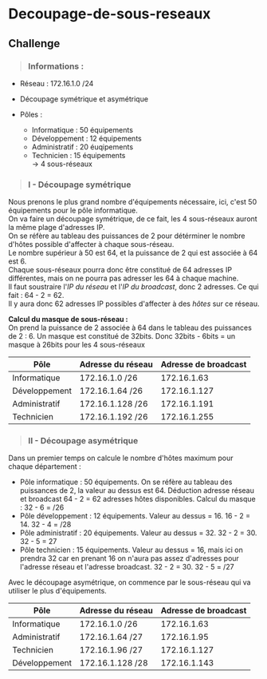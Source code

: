 # Decoupage-de-sous-reseaux

## Challenge  

>### Informations :  

- Réseau : 172.16.1.0 /24
  
- Découpage symétrique et asymétrique
  
- Pôles :  
    - Informatique : 50 équipements  
    - Développement : 12 équipements  
    - Administratif : 20 éuqipements  
    - Technicien : 15 équipements  
          -> 4 sous-réseaux    
  
  
>### I - Découpage symétrique

Nous prenons le plus grand nombre d'équipements nécessaire, ici, c'est 50 équipements pour le pôle informatique.  
On va faire un découpage symétrique, de ce fait, les 4 sous-réseaux auront la même plage d'adresses IP.  
On se réfère au tableau des puissances de 2 pour détérminer le nombre d'hôtes possible d'affecter à chaque sous-réseau.  
Le nombre supérieur à 50 est 64, et la puissance de 2 qui est associée à 64 est 6.  
Chaque sous-réseaux pourra donc être constitué de 64 adresses IP différentes, mais on ne pourra pas adresser les 64 à chaque machine.  
Il faut soustraire l'_IP du réseau_ et l'_IP du broadcast_, donc 2 adresses. Ce qui fait : 64 - 2 = 62.  
Il y aura donc 62 adresses IP possibles d'affecter à des _hôtes_ sur ce réseau.  

**Calcul du masque de sous-réseau :**  
On prend la puissance de 2 associée à 64 dans le tableau des puissances de 2 : 6.
Un masque est constitué de 32bits. Donc 32bits - 6bits = un masque à 26bits pour les 4 sous-réseaux

| Pôle          | Adresse du réseau| Adresse de broadcast |
|---------------|------------------|----------------------|
| Informatique  |  172.16.1.0 /26  |     172.16.1.63      |
| Développement |  172.16.1.64 /26 |     172.16.1.127     |
| Administratif |  172.16.1.128 /26|     172.16.1.191     |
| Technicien    |  172.16.1.192 /26|     172.16.1.255     |  


>### II - Découpage asymétrique  

Dans un premier temps on calcule le nombre d'hôtes maximum pour chaque département :    
- Pôle informatique : 50 équipements. On se réfère au tableau des puissances de 2, la valeur au dessus est 64. Déduction adresse réseau et broadcast 64 - 2 = 62 adresses hôtes disponibles. Calcul du masque : 32 - 6 = /26
- Pôle développement : 12 équipements. Valeur au dessus = 16. 16 - 2 = 14. 32 - 4 = /28
- Pôle administratif : 20 équipements. Valeur au dessus = 32. 32 - 2 = 30. 32 - 5 = 27
- Pôle technicien : 15 équipements. Valeur au dessus = 16, mais ici on prendra 32 car en prenant 16 on n'aura pas assez d'adresses pour l'adresse réseau et l'adresse broadcast. 32 - 2 = 30. 32 - 5 = /27

Avec le découpage asymétrique, on commence par le sous-réseau qui va utiliser le plus d'équipements.

| Pôle          | Adresse du réseau| Adresse de broadcast |
|---------------|------------------|----------------------|
| Informatique  |  172.16.1.0 /26  |     172.16.1.63      |
| Administratif |  172.16.1.64 /27 |     172.16.1.95      |
| Technicien    |  172.16.1.96 /27 |     172.16.1.127     |
| Développement |  172.16.1.128 /28|     172.16.1.143     |  

